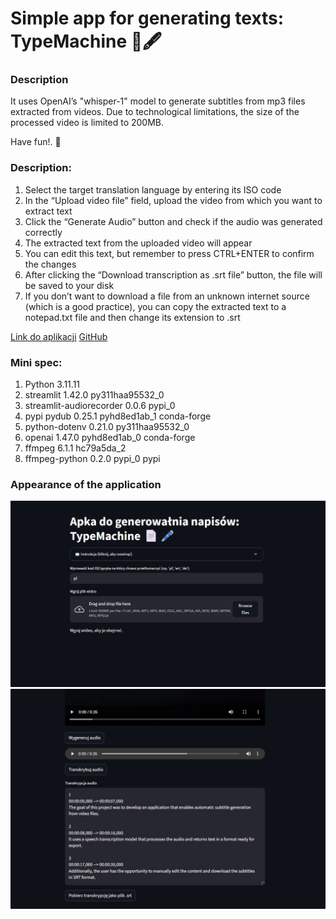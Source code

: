 # Simple app for generating texts: TypeMachine 📄🖋️

### Description

It uses OpenAI’s "whisper-1" model to generate subtitles from mp3 files extracted from videos.
Due to technological limitations, the size of the processed video is limited to 200MB.

Have fun!. 🎠

### Description:
1. Select the target translation language by entering its ISO code
2. In the “Upload video file” field, upload the video from which you want to extract text
3. Click the “Generate Audio” button and check if the audio was generated correctly
4. The extracted text from the uploaded video will appear
5. You can edit this text, but remember to press CTRL+ENTER to confirm the changes
6. After clicking the “Download transcription as .srt file” button, the file will be saved to your disk
7. If you don’t want to download a file from an unknown internet source (which is a good practice), you can copy the extracted text to a notepad.txt file and then change its extension to .srt

<a href="http://104.248.47.250:8501/" download class="md-button md-button--primary">Link do aplikacji</a>
<a href="https://github.com/KrzysztofZakrzewski/typemachine/tree/srt" download class="md-button md-button--primary">GitHub</a>

### Mini spec:
1. Python 3.11.11
2. streamlit 1.42.0 py311haa95532_0
3. streamlit-audiorecorder 0.0.6 pypi_0
4. pypi pydub 0.25.1 pyhd8ed1ab_1 conda-forge
5. python-dotenv 0.21.0 py311haa95532_0 
6. openai 1.47.0 pyhd8ed1ab_0 conda-forge 
7. ffmpeg 6.1.1 hc79a5da_2 
8. ffmpeg-python 0.2.0 pypi_0 pypi

### Appearance of the application
![screenshot_1](./media/typemachine_1.jpg)
![screenshot_1](./media/typemachine_2.jpg)

<script>
function resizeIframeToFitContent(iframe) {
    iframe.style.height = (iframe.contentWindow.document.documentElement.scrollHeight + 50) + "px";
    iframe.contentDocument.body.style["overflow"] = 'hidden';
}
window.addEventListener('load', function() {
    var iframe = document.getElementById('content');
    resizeIframeToFitContent(iframe);
});
window.addEventListener('resize', function() {
    var iframe = document.getElementById('content');
    resizeIframeToFitContent(iframe);
});
</script>
